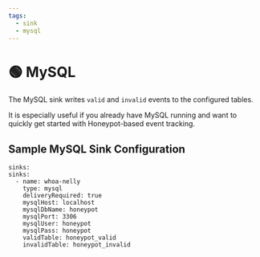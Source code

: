 ```yaml
---
tags:
  - sink
  - mysql
---
```


# 🟢 MySQL

The MySQL sink writes `valid` and `invalid` events to the configured tables.

It is especially useful if you already have MySQL running and want to quickly get started with Honeypot-based event tracking.

## Sample MySQL Sink Configuration

```
sinks:
sinks:
  - name: whoa-nelly
    type: mysql
    deliveryRequired: true
    mysqlHost: localhost
    mysqlDbName: honeypot
    mysqlPort: 3306
    mysqlUser: honeypot
    mysqlPass: honeypot
    validTable: honeypot_valid
    invalidTable: honeypot_invalid
```
